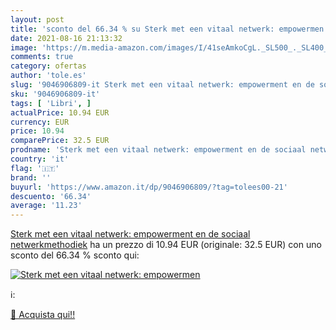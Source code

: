```yaml
---
layout: post
title: 'sconto del 66.34 % su Sterk met een vitaal netwerk: empowermen  '
date: 2021-08-16 21:13:32
image: 'https://m.media-amazon.com/images/I/41seAmkoCgL._SL500_._SL400_.jpg'
comments: true
category: ofertas
author: 'tole.es'
slug: '9046906809-it Sterk met een vitaal netwerk: empowerment en de sociaal...'
sku: '9046906809-it'
tags: [ 'Libri', ]
actualPrice: 10.94 EUR
currency: EUR
price: 10.94
comparePrice: 32.5 EUR
prodname: 'Sterk met een vitaal netwerk: empowerment en de sociaal netwerkmethodiek'
country: 'it'
flag: '🇮🇹'
brand: ''
buyurl: 'https://www.amazon.it/dp/9046906809/?tag=tolees00-21'
descuento: '66.34'
average: '11.23'
---
```


[Sterk met een vitaal netwerk: empowerment en de sociaal netwerkmethodiek](https://www.amazon.it/dp/9046906809/?tag=tolees00-21) ha un prezzo di 10.94 EUR (originale: 32.5 EUR) con uno sconto del 66.34 % sconto qui:

[![Sterk met een vitaal netwerk: empowermen](https://m.media-amazon.com/images/I/41seAmkoCgL._SL500_._SL400_.jpg)](https://www.amazon.it/dp/9046906809/?tag=tolees00-21)

ℹ️:


[🛒 Acquista qui!!](https://www.amazon.it/dp/9046906809/?tag=tolees00-21)
